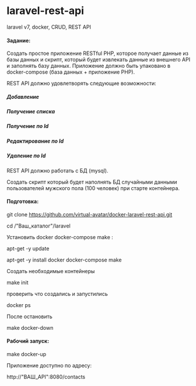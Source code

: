 # laravel-rest-api
laravel v7, docker, CRUD, REST API

#### Задание:
Cоздать простое приложение RESTful PHP, которое получает данные из базы данных и скрипт, который будет извлекать данные из внешнего API и заполнять базу данных. Приложение должно быть упаковано в docker-compose (база данных + приложение PHP).

REST API должно удовлетворять следующие возможности:
##### Добавление 
##### Получение списка 
##### Получение по Id
##### Редактирование по Id
##### Удаление по Id

REST API должно работать с БД (mysql).

Создать скрипт который будет наполнять БД случайными данными пользователей мужского пола (100 человек) при старте контейнера.

#### Подготовка:

git clone https://github.com/virtual-avatar/docker-laravel-rest-api.git

cd /"Ваш_каталог"/laravel

Установить docker docker-compose make :

apt-get -y  update

apt-get -y  install docker docker-compose make

Создать необходимые контейнеры

make init

проверить что создались и запустились

docker ps

После остановить

make docker-down

#### Рабочий запуск:

make docker-up

Приложение доступно по адресу:

http://"ВАШ_API":8080/contacts
